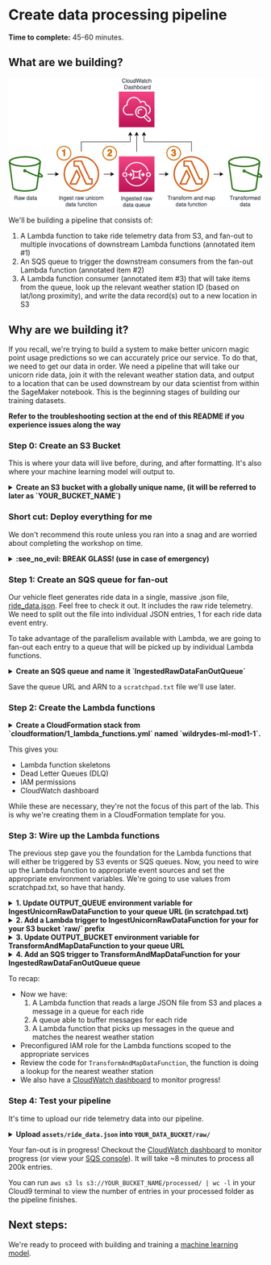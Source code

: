 # Create data processing pipeline

**Time to complete:** 45-60 minutes.

## What are we building?
![Architecture diagram](assets/WildRydesML_1.png)

We'll be building a pipeline that consists of:

1. A Lambda function to take ride telemetry data from S3, and fan-out to multiple invocations of downstream Lambda functions (annotated item #1)
1. An SQS queue to trigger the downstream consumers from the fan-out Lambda function (annotated item #2)
1. A Lambda function consumer (annotated item #3) that will take items from the queue, look up the relevant weather station ID (based on lat/long proximity), and write the data record(s) out to a new location in S3

## Why are we building it?
If you recall, we're trying to build a system to make better unicorn magic point usage predictions so we can accurately price our service.  To do that, we need to get our data in order.  We need a pipeline that will take our unicorn ride data, join it with the relevant weather station data, and output to a location that can be used downstream by our data scientist from within the SageMaker notebook.  This is the beginning stages of building our training datasets.

**Refer to the troubleshooting section at the end of this README if you experience issues along the way**

### Step 0: Create an S3 Bucket
This is where your data will live before, during, and after formatting. It's also where your machine learning model will output to.

<details>
<summary><strong>Create an S3 bucket with a globally unique name, (it will be referred to later as `YOUR_BUCKET_NAME`)</strong></summary><p>
In your Cloud9 terminal, run the following code:

```
# Command should be ran from /home/ec2-user/environment/aws-serverless-workshops/MachineLearning/1_DataProcessing in your cloud 9 environment
# run `pwd` to see your current directory
# Run this command to navigate to the correct folder
cd /home/ec2-user/environment/aws-serverless-workshops/MachineLearning/1_DataProcessing

# Run this command to create your bucket
aws s3 mb s3://YOUR_BUCKET_NAME >> scratchpad.txt

# Run this command to verify your bucket was created successfully
aws s3 ls s3://YOUR_BUCKET_NAME

# If you don't see an error you're good.
```
</p></details>

### Short cut: Deploy everything for me

We don't recommend this route unless you ran into a snag and are worried about completing the workshop on time.

<details>
<summary><strong>:see_no_evil: BREAK GLASS! (use in case of emergency)</strong></summary><p>

1. Navigate to your Cloud9 environment
1. Run the following commands to create your resources:
    ```
    cd ~/environment/aws-serverless-workshops/MachineLearning/0_ExternalData
    aws cloudformation create-stack \
    --stack-name wildrydes-ml-mod1-1 \
    --capabilities CAPABILITY_NAMED_IAM \
    --template-body file://cloudformation/99_complete.yml
    ```
1. Run the following command until you get `CREATE_COMPLETE` in the output:
    ```
    aws cloudformation describe-stacks \
    --stack-name wildrydes-ml-mod1-1 \
    --query 'Stacks[0].StackStatus' \
    --output text
    ```
1. In your Cloud9 terminal, run the following code:

    ```
    # Run this command to upload the ride data
    aws s3 cp assets/ride_data.json s3://YOUR_BUCKET_NAME/raw/ride_data.json

    # Run this command to verify the file was uploaded (you should see the file name listed)
    aws s3 ls s3://YOUR_BUCKET_NAME/raw/
    ```
</p></details>

### Step 1: Create an SQS queue for fan-out
Our vehicle fleet generates ride data in a single, massive .json file, [ride_data.json](assets/ride_data.json). Feel free to check it out.  It includes the raw ride telemetry.  We need to split out the file into individual JSON entries, 1 for each ride data event entry.

To take advantage of the parallelism available with Lambda, we are going to fan-out each entry to a queue that will be picked up by individual Lambda functions.

<details>
<summary><strong>Create an SQS queue and name it `IngestedRawDataFanOutQueue`</strong></summary><p>
In your Cloud9 terminal, run the following code:

```
# Command should be ran from /home/ec2-user/environment/aws-serverless-workshops/MachineLearning/1_DataProcessing in your cloud 9 environment
# run `pwd` to see your current directory

aws sqs create-queue --queue-name IngestedRawDataFanOutQueue >> scratchpad.txt

# scratchpad.txt now has the queue URL, you'll need it for the next command to grab the ARN. Keep the quotes and replace YOUR_QUEUE_URL with the value in scratchpad.txt.

aws sqs get-queue-attributes --queue-url "YOUR_QUEUE_URL" --attribute-names QueueArn >> scratchpad.txt
```
</p></details>

Save the queue URL and ARN to a `scratchpad.txt` file we'll use later.


### Step 2: Create the Lambda functions

<details>
<summary><strong>Create a CloudFormation stack from `cloudformation/1_lambda_functions.yml` named `wildrydes-ml-mod1-1`.</strong></summary><p>
In your Cloud9 terminal, run the following code:

```
# Command should be ran from /home/ec2-user/environment/aws-serverless-workshops/MachineLearning/1_DataProcessing in your cloud 9 environment
# run `pwd` to see your current directory

aws cloudformation create-stack \
    --stack-name wildrydes-ml-mod1-1 \
    --parameters ParameterKey=DataBucket,ParameterValue=YOUR_BUCKET_NAME \
    ParameterKey=IngestedRawDataFanOutQueueArn,ParameterValue=YOUR_QUEUE_ARN \
    --capabilities CAPABILITY_NAMED_IAM \
    --template-body file://cloudformation/1_lambda_functions.yml
```

There are a couple options to track the CloudFormation stack creation process:
1. In your Cloud9 terminal, run the following code:
    ```
    # Run this command to verify the stack was successfully created. You should expect to see "CREATE_COMPLETE".
    # If you see "CREATE_IN_PROGRESS", your stack is still being created. Wait and re-run the command.
    # If you see "ROLLBACK_COMPLETE", pause and see what went wrong.
    aws cloudformation describe-stacks \
        --stack-name wildrydes-ml-mod1-3 \
        --query "Stacks[0].StackStatus"
    ```
1. Go to [CloudFormation in the AWS Console](https://console.aws.amazon.com/cloudformation)
</p></details>

This gives you:
* Lambda function skeletons
* Dead Letter Queues (DLQ)
* IAM permissions
* CloudWatch dashboard

While these are necessary, they're not the focus of this part of the lab.  This is why we're creating them in a CloudFormation template for you.  

### Step 3: Wire up the Lambda functions
The previous step gave you the foundation for the Lambda functions that will either be triggered by S3 events or SQS queues.  Now, you need to wire up the Lambda function to appropriate event sources and set the appropriate environment variables. We're going to use values from scratchpad.txt, so have that handy.

<details>
<summary><strong>1. Update OUTPUT_QUEUE environment variable for IngestUnicornRawDataFunction to your queue URL (in scratchpad.txt)</strong></summary><p>

1. Open the [Lambda console](https://console.aws.amazon.com/lambda)
1. Open the function containing `IngestUnicornRawDataFunction` in the name
1. Scroll down and create an environment variable with:
    * Key == "OUTPUT_QUEUE"
    * Value == `YOUR_QUEUE_URL`
1. Click **Save**
</p></details>

<details>
<summary><strong>2. Add a Lambda trigger to IngestUnicornRawDataFunction for your for your S3 bucket `raw/` prefix</strong></summary><p>

1. Scroll up and click **Add trigger** in the Designer view
1. Select **S3**
1. Choose the data bucket you created
1. For the prefix, type `raw/`
1. Click **Add**

If the trigger won't save, make sure the S3 bucket does not have an identical active event ([Bucket](https://console.aws.amazon.com/s3) > Properties > Events).
</p></details>

<details>
<summary><strong>3. Update OUTPUT_BUCKET environment variable for TransformAndMapDataFunction to your queue URL</strong></summary><p>

1. Open the [Lambda console](https://console.aws.amazon.com/lambda)
1. Open the function containing  `TransformAndMapDataFunction` in the name
1. Scroll down and create an environment variable with:
    * Key == "OUTPUT_BUCKET"
    * Value == `YOUR_DATA_BUCKET` (*The name of the data bucket you created earlier*)
1. Click **Save**
</p></details>

<details>
<summary><strong>4. Add an SQS trigger to TransformAndMapDataFunction for your IngestedRawDataFanOutQueue queue</strong></summary><p>

1. Scroll up and click **Add trigger** in the Designer view
2. Select **SQS**
3. Choose the `IngestedRawDataFanOutQueue` queue you created
4. Click **Add**
</p></details>

To recap:
* Now we have:
  1. A Lambda function that reads a large JSON file from S3 and places a message in a queue for each ride
  1. A queue able to buffer messages for each ride
  1. A Lambda function that picks up messages in the queue and matches the nearest weather station
* Preconfigured IAM role for the Lambda functions scoped to the appropriate services
* Review the code for `TransformAndMapDataFunction`, the function is doing a lookup for the nearest weather station
* We also have a [CloudWatch dashboard](https://console.aws.amazon.com/cloudwatch/home?#dashboards:name=Wild_Rydes_Machine_Learning) to monitor progress!

### Step 4: Test your pipeline
It's time to upload our ride telemetry data into our pipeline.

<details>
<summary><strong>Upload <code>assets/ride_data.json</code> into <code>YOUR_DATA_BUCKET/raw/</code></strong></summary><p>

In your Cloud9 terminal, run the following code:

```
# Run this command to upload the ride data
aws s3 cp assets/ride_data.json s3://YOUR_BUCKET_NAME/raw/ride_data.json

# Run this command to verify the file was uploaded (you should see the file name listed)
aws s3 ls s3://YOUR_BUCKET_NAME/raw/
```
</p></details>

Your fan-out is in progress!  Checkout the [CloudWatch dashboard](https://console.aws.amazon.com/cloudwatch/home?#dashboards:name=Wild_Rydes_Machine_Learning) to monitor progress (or view your [SQS console](https://console.aws.amazon.com/sqs)).  It will take ~8 minutes to process all 200k entries.

You can run `aws s3 ls s3://YOUR_BUCKET_NAME/processed/ | wc -l` in your Cloud9 terminal to view the number of entries in your processed folder as the pipeline finishes.

## Next steps:

We're ready to proceed with building and training a [machine learning model](../2_ModelBuilding).
